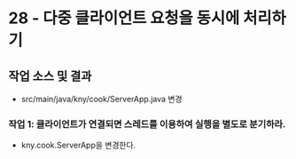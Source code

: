 # 28 - 다중 클라이언트 요청을 동시에 처리하기

## 작업 소스 및 결과

- src/main/java/kny/cook/ServerApp.java 변경


### 작업 1: 클라이언트가 연결되면 스레드를 이용하여 실행을 별도로 분기하라.

- kny.cook.ServerApp을 변경한다.
 